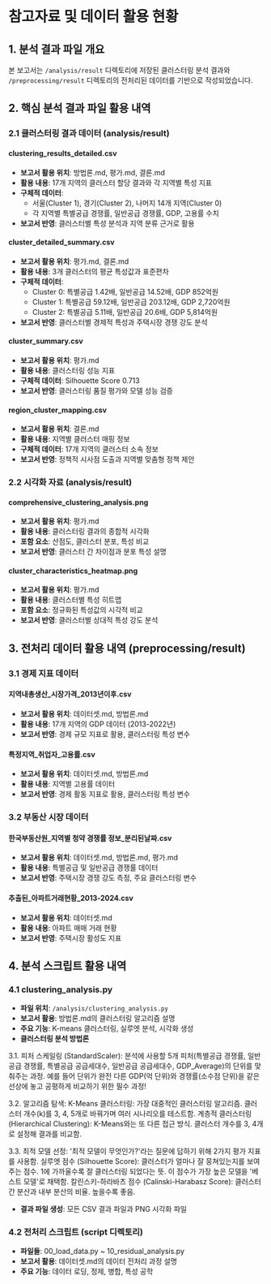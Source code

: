 # 참고자료 및 데이터 활용 현황

## 1. 분석 결과 파일 개요

본 보고서는 `/analysis/result` 디렉토리에 저장된 클러스터링 분석 결과와 `/preprocessing/result` 디렉토리의 전처리된 데이터를 기반으로 작성되었습니다.

## 2. 핵심 분석 결과 파일 활용 내역

### 2.1 클러스터링 결과 데이터 (analysis/result)

#### clustering_results_detailed.csv
- **보고서 활용 위치**: 방법론.md, 평가.md, 결론.md
- **활용 내용**: 17개 지역의 클러스터 할당 결과와 각 지역별 특성 지표
- **구체적 데이터**: 
  - 서울(Cluster 1), 경기(Cluster 2), 나머지 14개 지역(Cluster 0)
  - 각 지역별 특별공급 경쟁률, 일반공급 경쟁률, GDP, 고용률 수치
- **보고서 반영**: 클러스터별 특성 분석과 지역 분류 근거로 활용

#### cluster_detailed_summary.csv
- **보고서 활용 위치**: 평가.md, 결론.md
- **활용 내용**: 3개 클러스터의 평균 특성값과 표준편차
- **구체적 데이터**:
  - Cluster 0: 특별공급 1.42배, 일반공급 14.52배, GDP 852억원
  - Cluster 1: 특별공급 59.12배, 일반공급 203.12배, GDP 2,720억원
  - Cluster 2: 특별공급 5.11배, 일반공급 20.6배, GDP 5,814억원
- **보고서 반영**: 클러스터별 경제적 특성과 주택시장 경쟁 강도 분석

#### cluster_summary.csv
- **보고서 활용 위치**: 평가.md
- **활용 내용**: 클러스터링 성능 지표
- **구체적 데이터**: Silhouette Score 0.713
- **보고서 반영**: 클러스터링 품질 평가와 모델 성능 검증

#### region_cluster_mapping.csv
- **보고서 활용 위치**: 결론.md
- **활용 내용**: 지역별 클러스터 매핑 정보
- **구체적 데이터**: 17개 지역의 클러스터 소속 정보
- **보고서 반영**: 정책적 시사점 도출과 지역별 맞춤형 정책 제안

### 2.2 시각화 자료 (analysis/result)

#### comprehensive_clustering_analysis.png
- **보고서 활용 위치**: 평가.md
- **활용 내용**: 클러스터링 결과의 종합적 시각화
- **포함 요소**: 산점도, 클러스터 분포, 특성 비교
- **보고서 반영**: 클러스터 간 차이점과 분포 특성 설명

#### cluster_characteristics_heatmap.png
- **보고서 활용 위치**: 평가.md
- **활용 내용**: 클러스터별 특성 히트맵
- **포함 요소**: 정규화된 특성값의 시각적 비교
- **보고서 반영**: 클러스터별 상대적 특성 강도 분석

## 3. 전처리 데이터 활용 내역 (preprocessing/result)

### 3.1 경제 지표 데이터

#### 지역내총생산_시장가격_2013년이후.csv
- **보고서 활용 위치**: 데이터셋.md, 방법론.md
- **활용 내용**: 17개 지역의 GDP 데이터 (2013-2022년)
- **보고서 반영**: 경제 규모 지표로 활용, 클러스터링 특성 변수

#### 특정지역_취업자_고용률.csv
- **보고서 활용 위치**: 데이터셋.md, 방법론.md
- **활용 내용**: 지역별 고용률 데이터
- **보고서 반영**: 경제 활동 지표로 활용, 클러스터링 특성 변수

### 3.2 부동산 시장 데이터

#### 한국부동산원_지역별 청약 경쟁률 정보_분리된날짜.csv
- **보고서 활용 위치**: 데이터셋.md, 방법론.md, 평가.md
- **활용 내용**: 특별공급 및 일반공급 경쟁률 데이터
- **보고서 반영**: 주택시장 경쟁 강도 측정, 주요 클러스터링 변수

#### 추출된_아파트거래현황_2013-2024.csv
- **보고서 활용 위치**: 데이터셋.md
- **활용 내용**: 아파트 매매 거래 현황
- **보고서 반영**: 주택시장 활성도 지표

## 4. 분석 스크립트 활용 내역

### 4.1 clustering_analysis.py
- **파일 위치**: `/analysis/clustering_analysis.py`
- **보고서 활용**: 방법론.md의 클러스터링 알고리즘 설명
- **주요 기능**: K-means 클러스터링, 실루엣 분석, 시각화 생성
- **클러스터링 분석 방법론** 

3.1. 피처 스케일링 (StandardScaler):
분석에 사용할 5개 피처(특별공급 경쟁률, 일반공급 경쟁률, 특별공급 공급세대수, 일반공급 공급세대수, GDP_Average)의 단위를 맞춰주는 과정. 예를 들어 단위가 완전 다른 GDP(억 단위)와 경쟁률(소수점 단위)을 같은 선상에 놓고 공평하게 비교하기 위한 필수 과정!

3.2. 알고리즘 탐색:
K-Means 클러스터링: 가장 대중적인 클러스터링 알고리즘. 클러스터 개수(k)를 3, 4, 5개로 바꿔가며 여러 시나리오를 테스트함.
계층적 클러스터링 (Hierarchical Clustering): K-Means와는 또 다른 접근 방식. 클러스터 개수를 3, 4개로 설정해 결과를 비교함.

3.3. 최적 모델 선정:
'최적 모델이 무엇인가?'라는 질문에 답하기 위해 2가지 평가 지표를 사용함.
실루엣 점수 (Silhouette Score): 클러스터가 얼마나 잘 뭉쳐있는지를 보여주는 점수. 1에 가까울수록 잘 클러스터링 되었다는 뜻. 이 점수가 가장 높은 모델을 '베스트 모델'로 채택함.
칼린스키-하라바츠 점수 (Calinski-Harabasz Score): 클러스터 간 분산과 내부 분산의 비율. 높을수록 좋음.
- **결과 파일 생성**: 모든 CSV 결과 파일과 PNG 시각화 파일

### 4.2 전처리 스크립트 (script 디렉토리)
- **파일들**: 00_load_data.py ~ 10_residual_analysis.py
- **보고서 활용**: 데이터셋.md의 데이터 전처리 과정 설명
- **주요 기능**: 데이터 로딩, 정제, 병합, 특성 공학
